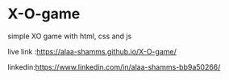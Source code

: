 # X-O-game
simple XO game with html, css and js

live link :https://alaa-shamms.github.io/X-O-game/

linkedin:https://www.linkedin.com/in/alaa-shamms-bb9a50266/

